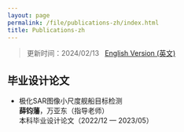 ```yaml
---
layout: page
permalink: /file/publications-zh/index.html
title: Publications-zh
---
```


> 更新时间：2024/02/13 &nbsp;  [English Version (英文)](https://xjf20010726.github.io/publications/)


## 毕业设计论文

- 极化SAR图像小尺度舰船目标检测<br>**薛钧藩**，万亚东（指导老师）<br>本科毕业设计论文（2022/12 — 2023/05）<br>
